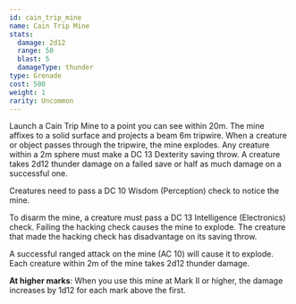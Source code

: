 ```yaml
---
id: cain_trip_mine
name: Cain Trip Mine
stats:
  damage: 2d12
  range: 50
  blast: 5
  damageType: thunder
type: Grenade
cost: 500
weight: 1
rarity: Uncommon
---
```

Launch a Cain Trip Mine to a point you can see within 20m. The mine affixes to a solid surface and projects
a beam 6m tripwire. When a creature or object passes through the tripwire, the mine explodes. Any creature within a 2m
sphere must make a DC 13 Dexterity saving throw. A creature takes 2d12 thunder damage on a failed save or half as much
damage on a successful one.

Creatures need to pass a DC 10 Wisdom (Perception) check to notice the mine.

To disarm the mine, a creature must pass a DC 13 Intelligence (Electronics) check. Failing the hacking check causes
the mine to explode. The creature that made the hacking check has disadvantage on its saving throw.

A successful ranged attack on the mine (AC 10) will cause it to explode. Each creature within 2m of the mine takes 2d12 thunder damage.

__At higher marks__: When you use this mine at Mark II or higher, the damage increases by 1d12 for each mark above the first.
